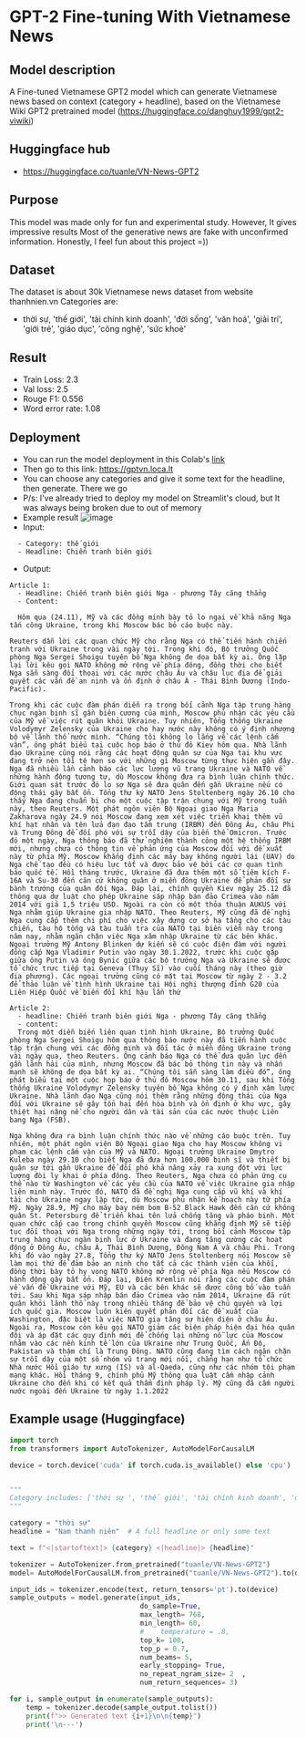 # GPT-2 Fine-tuning With Vietnamese News
## Model description
A Fine-tuned Vietnamese GPT2 model which can generate Vietnamese news based on context (category + headline), based on the Vietnamese Wiki GPT2 pretrained model (https://huggingface.co/danghuy1999/gpt2-viwiki)

## Huggingface hub
- https://huggingface.co/tuanle/VN-News-GPT2

## Purpose
This model was made only for fun and experimental study. However, It gives impressive results
Most of the generative news are fake with unconfirmed information. Honestly, I feel fun about this project =))

## Dataset
The dataset is about 30k Vietnamese news dataset from website thanhnien.vn
Categories are:
- thời sự, 'thế giới', 'tài chính kinh doanh', 'đời sống', 'văn hoá', 'giải trí', 'giới trẻ', 'giáo dục', 'công nghệ', 'sức khoẻ'

## Result  
- Train Loss: 2.3
- Val loss: 2.5
- Rouge F1: 0.556
- Word error rate: 1.08

## Deployment
- You can run the model deployment in this Colab's [link](https://colab.research.google.com/drive/1ITnYPnngd_aqkFB2A5IhzSsX4jQSPOR1?usp=sharing)
- Then go to this link: https://gptvn.loca.lt
- You can choose any categories and give it some text for the headline, then generate. There we go
- P/s: I've already tried to deploy my model on Streamlit's cloud, but It was always being broken due to out of memory
- Example result
![image](https://user-images.githubusercontent.com/43035837/155842166-6ebf4fe1-0470-4fad-8c0b-0c50e821f310.png)
- Input:
```text
  - Category: thế giới
  - Headline: Chiến tranh biên giới
```
- Output:
```text
Article 1:
  - Headline: Chiến tranh biên giới Nga - phương Tây căng thẳng
  - Content: 
  
  Hôm qua (24.11), Mỹ và các đồng minh bày tỏ lo ngại về khả năng Nga tấn công Ukraine, trong khi Moscow bác bỏ cáo buộc này.

Reuters dẫn lời các quan chức Mỹ cho rằng Nga có thể tiến hành chiến tranh với Ukraine trong vài ngày tới. Trong khi đó, Bộ trưởng Quốc phòng Nga Sergei Shoigu tuyên bố Nga không đe dọa bất kỳ ai. Ông lặp lại lời kêu gọi NATO không mở rộng về phía đông, đồng thời cho biết Nga sẵn sàng đối thoại với các nước châu Âu và châu lục địa để giải quyết các vấn đề an ninh và ổn định ở châu Á - Thái Bình Dương (Indo-Pacific).

Trong khi các cuộc đàm phán diễn ra trong bối cảnh Nga tập trung hàng chục ngàn binh sĩ gần biên cương của mình, Moscow phủ nhận các yêu cầu của Mỹ về việc rút quân khỏi Ukraine. Tuy nhiên, Tổng thống Ukraine Volodymyr Zelensky của Ukraine cho hay nước này không có ý định nhượng bộ về lãnh thổ nước mình. “Chúng tôi không lo lắng về các lệnh cấm vận”, ông phát biểu tại cuộc họp báo ở thủ đô Kiev hôm qua. Nhà lãnh đạo Ukraine cũng nói rằng các hoạt động quân sự của Nga tại khu vực đang trở nên tồi tệ hơn so với những gì Moscow từng thực hiện gần đây. Nga đã nhiều lần cảnh báo các lực lượng vũ trang Ukraine và NATO về những hành động tương tự, dù Moscow không đưa ra bình luận chính thức. Giới quan sát trước đó lo sợ Nga sẽ đưa quân đến gần Ukraine nếu có động thái gây bất ổn. Tổng thư ký NATO Jens Stoltenberg ngày 26.10 cho thấy Nga đang chuẩn bị cho một cuộc tập trận chung với Mỹ trong tuần này, theo Reuters. Một phát ngôn viên Bộ Ngoại giao Nga Maria Zakharova ngày 24.9 nói Moscow đang xem xét việc triển khai thêm vũ khí hạt nhân và tên lửa đạn đạo tầm trung (IRBM) đến Đông Âu, châu Phi và Trung Đông để đối phó với sự trỗi dậy của biến thể Omicron. Trước đó một ngày, Nga thông báo đã thử nghiệm thành công một hệ thống IRBM mới, nhưng chưa có thông tin về phản ứng của Moscow đối với đề xuất này từ phía Mỹ. Moscow khẳng định các máy bay không người lái (UAV) do Nga chế tạo đều có hiệu lực tốt và được bảo vệ bởi các cơ quan tình báo quốc tế. Hồi tháng trước, Ukraine đã đưa thêm một số tiêm kích F-16A và Su-30 đến căn cứ không quân ở miền đông Ukraine để phản đối sự bành trướng của quân đội Nga. Đáp lại, chính quyền Kiev ngày 25.12 đã thông qua dự luật cho phép Ukraine sáp nhập bán đảo Crimea vào năm 2014 với giá 1,5 triệu USD. Ngoài ra còn có một thỏa thuận AUKUS với Nga nhằm giúp Ukraine gia nhập NATO. Theo Reuters, Mỹ cũng đã đề nghị Nga cung cấp thêm chi phí cho việc xây dựng cơ sở hạ tầng cho các tàu chiến, tàu hộ tống và tàu tuần tra của NATO tại biên viễn này trong năm nay, nhằm ngăn chặn việc Nga xâm nhập Ukraine từ các bên khác. Ngoại trưởng Mỹ Antony Blinken dự kiến sẽ có cuộc điện đàm với người đồng cấp Nga Vladimir Putin vào ngày 30.1.2022, trước khi cuộc gặp giữa ông Putin và ông Bynic giữa các bộ trưởng Nga và Ukraine sẽ được tổ chức trực tiếp tại Geneva (Thụy Sĩ) vào cuối tháng này (theo giờ địa phương). Các ngoại trưởng cũng có mặt tại Moscow từ ngày 2 - 3.2 để thảo luận về tình hình Ukraine tại Hội nghị thượng đỉnh G20 của Liên Hiệp Quốc về biến đổi khí hậu lần thứ

Article 2:
  - headline: Chiến tranh biên giới Nga - phương Tây căng thẳng
  - content: 
  Trong một diễn biến liên quan tình hình Ukraine, Bộ trưởng Quốc phòng Nga Sergei Shoigu hôm qua thông báo nước này đã tiến hành cuộc tập trận chung với các đồng minh và đối tác ở miền đông Ukraine trong vài ngày qua, theo Reuters. Ông cảnh báo Nga có thể đưa quân lực đến gần lãnh hải của mình, nhưng Moscow đã bác bỏ thông tin này và nhấn mạnh sẽ không đe dọa bất kỳ ai. “Chúng tôi sẵn sàng làm điều đó”, ông phát biểu tại một cuộc họp báo ở thủ đô Moscow hôm 30.11, sau khi Tổng thống Ukraine Volodymyr Zelensky tuyên bố Nga không có ý định xâm lược Ukraine. Nhà lãnh đạo Nga cũng nói thêm rằng những động thái của Nga đối với Ukraine sẽ gây tổn hại đến hòa bình và ổn định ở khu vực, gây thiệt hại nặng nề cho người dân và tài sản của các nước thuộc Liên bang Nga (FSB).

Nga không đưa ra bình luận chính thức nào về những cáo buộc trên. Tuy nhiên, một phát ngôn viên Bộ Ngoại giao Nga cho hay Moscow không vi phạm các lệnh cấm vận của Mỹ và NATO. Ngoại trưởng Ukraine Dmytro Kuleba ngày 29.10 cho biết Nga đã đưa hơn 100.000 binh sĩ và thiết bị quân sự tới gần Ukraine để đối phó khả năng xảy ra xung đột với lực lượng đòi ly khai ở phía đông. Theo Reuters, Nga chưa có phản ứng cụ thể nào từ Washington về các yêu cầu của NATO về việc Ukraine gia nhập liên minh này. Trước đó, NATO đã đề nghị Nga cung cấp vũ khí và khí tài cho Ukraine ngay lập tức, dù Moscow phủ nhận kế hoạch này từ phía Mỹ. Ngày 28.9, Mỹ cho máy bay ném bom B-52 Black Hawk đến căn cứ không quân St. Petersburg để triển khai tên lửa chống tăng và pháo binh. Một quan chức cấp cao trong chính quyền Moscow cũng khẳng định Mỹ sẽ tiếp tục đối thoại với Nga trong những ngày tới, trong bối cảnh Moscow tập trung hàng chục ngàn binh lực ở Ukraine và đang tăng cường các hoạt động ở Đông Âu, châu Á, Thái Bình Dương, Đông Nam Á và châu Phi. Trong khi đó vào ngày 27.8, Tổng thư ký NATO Jens Stoltenberg nói Moscow sẽ làm mọi thứ để đảm bảo an ninh cho tất cả các thành viên của khối, đồng thời bày tỏ hy vọng NATO không mở rộng về phía Nga nếu Moscow có hành động gây bất ổn. Đáp lại, Điện Kremlin nói rằng các cuộc đàm phán về vấn đề Ukraine với Mỹ, EU và các bên khác sẽ được công bố vào tuần tới. Sau khi Nga sáp nhập bán đảo Crimea vào năm 2014, Ukraine đã rút quân khỏi lãnh thổ này trong nhiều tháng để bảo vệ chủ quyền và lợi ích quốc gia. Moscow luôn kiên quyết phản đối các đề xuất của Washington, đặc biệt là việc NATO gia tăng sự hiện diện ở châu Âu. Ngoài ra, Moscow còn kêu gọi NATO giảm các biện pháp hiện đại hóa quân đội và áp đặt các quy định mới để chống lại những nỗ lực của Moscow nhằm vào các nền kinh tế lớn của Ukraine như Trung Quốc, Ấn Độ, Pakistan và thậm chí là Trung Đông. NATO cũng đang tìm cách ngăn chặn sự trỗi dậy của một số nhóm vũ trang mới nổi, chẳng hạn như tổ chức Nhà nước Hồi giáo tự xưng (IS) và al-Qaeda, cũng như các nhóm tội phạm mạng khác. Hồi tháng 9, chính phủ Mỹ thông qua luật cấm nhập cảnh Ukraine cho đến khi có kết quả thẩm định pháp lý. Mỹ cũng đã cấm người nước ngoài đến Ukraine từ ngày 1.1.2022

```




## Example usage (Huggingface)
```python
import torch
from transformers import AutoTokenizer, AutoModelForCausalLM

device = torch.device('cuda' if torch.cuda.is_available() else 'cpu')


"""
Category includes: ['thời sự ', 'thế giới', 'tài chính kinh doanh', 'đời sống', 'văn hoá', 'giải trí', 'giới trẻ', 'giáo dục','công nghệ', 'sức khoẻ']
"""

category = "thời sự"
headline = "Nam thanh niên"  # A full headline or only some text

text = f"<|startoftext|> {category} <|headline|> {headline}"

tokenizer = AutoTokenizer.from_pretrained("tuanle/VN-News-GPT2")
model= AutoModelForCausalLM.from_pretrained("tuanle/VN-News-GPT2").to(device)

input_ids = tokenizer.encode(text, return_tensors='pt').to(device)
sample_outputs = model.generate(input_ids,
                                do_sample=True,
                                max_length= 768,
                                min_length= 60,
                                #    temperature = .8,
                                top_k= 100,
                                top_p = 0.7,
                                num_beams= 5,
                                early_stopping= True,
                                no_repeat_ngram_size= 2  ,
                                num_return_sequences= 3)

for i, sample_output in enumerate(sample_outputs):
    temp = tokenizer.decode(sample_output.tolist())
    print(f">> Generated text {i+1}\n\n{temp}")
    print('\n---')
```
